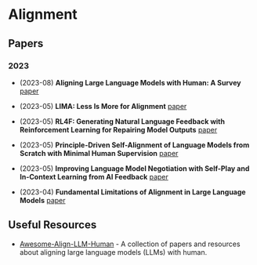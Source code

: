 # Alignment


## Papers

### 2023

- (2023-08) **Aligning Large Language Models with Human: A Survey** [paper](https://arxiv.org/abs/2307.12966)
- (2023-05) **LIMA: Less Is More for Alignment** [paper](https://arxiv.org/abs/2305.11206)

- (2023-05) **RL4F: Generating Natural Language Feedback with Reinforcement Learning for Repairing Model Outputs** [paper](https://arxiv.org/abs/2305.08844)

- (2023-05) **Principle-Driven Self-Alignment of Language Models from Scratch with Minimal Human Supervision** [paper](https://arxiv.org/abs/2305.03047)

- (2023-05) **Improving Language Model Negotiation with Self-Play and In-Context Learning from AI Feedback** [paper](https://arxiv.org/abs/2305.10142)

- (2023-04) **Fundamental Limitations of Alignment in Large Language Models** [paper](https://arxiv.org/abs/2304.11082)

## Useful Resources
- [Awesome-Align-LLM-Human](https://github.com/GaryYufei/AlignLLMHumanSurvey) - A collection of papers and resources about aligning large language models (LLMs) with human.

